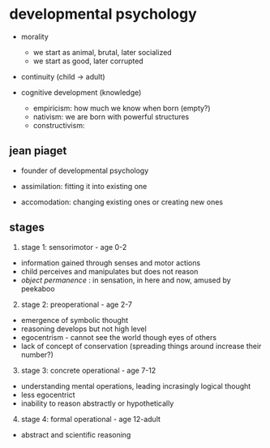 # developmental psychology

- morality
  - we start as animal, brutal, later socialized
  - we start as good, later corrupted

- continuity (child -> adult)

- cognitive development (knowledge)
  - empiricism: how much we know when born (empty?)
  - nativism: we are born with powerful structures
  - constructivism: 


## jean piaget

- founder of developmental psychology


- assimilation: fitting it into existing one
- accomodation: changing existing ones or creating new ones

## stages

1. stage 1: sensorimotor - age 0-2
  - information gained through senses and motor actions
  - child perceives and manipulates but does not reason
  - *object permanence* : in sensation, in here and now, amused by peekaboo

2. stage 2: preoperational - age 2-7
  - emergence of symbolic thought
  - reasoning develops but not high level
  - egocentrism - cannot see the world though eyes of others
  - lack of concept of conservation (spreading things around increase their number?)

3. stage 3: concrete operational - age 7-12
  - understanding mental operations, leading incrasingly logical thought
  - less egocentrict
  - inability to reason abstractly or hypothetically

4. stage 4: formal operational - age 12-adult
  - abstract and scientific reasoning
